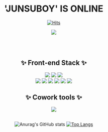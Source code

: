 <div align="center">

# 'JUNSUBOY' IS ONLINE

[![Hits](https://hits.seeyoufarm.com/api/count/incr/badge.svg?url=https%3A%2F%2Fgithub.com%2Fjunsuboy&count_bg=%23FF8A00&title_bg=%230063FF&icon=&icon_color=%23E7E7E7&title=hits&edge_flat=false)](https://github.com/junsuboy)

<img src="https://media.giphy.com/media/nR4L10XlJcSeQ/giphy.gif?cid=ecf05e47f55sfni7k2i67zxu82nwppxosh1wz50k7oz2erhz&rid=giphy.gif&ct=g" />

<br><br>
  
## ✨ Front-end Stack ✨

<div>
<img src="https://img.shields.io/badge/HTML-E34F26?style=flat-square&logo=HTML5&logoColor=white"/>
<img src="https://img.shields.io/badge/CSS3-F68212?style=flat-square&logo=CSS3&logoColor=white"/>
<img src="https://img.shields.io/badge/JavaScript-F7DF1E?style=flat-square&logo=JavaScript&logoColor=white"/><br/>
<img src="https://img.shields.io/badge/JQuery-0769AD?style=flat-square&logo=jQuery&logoColor=white"/>
<img src="https://img.shields.io/badge/React-61DAFB?style=flat-square&logo=React&logoColor=white"/>
<img src="https://img.shields.io/badge/npm-CB3837?style=flat-square&logo=npm&logoColor=white"/>
<img src="https://img.shields.io/badge/Prettier-F7B93E?style=flat-square&logo=Prettier&logoColor=white"/>
<img src="https://img.shields.io/badge/Babel-F9DC3E?style=flat-square&logo=Babel&logoColor=white"/>
<img src="https://img.shields.io/badge/VSCode-5C2D91?style=flat-square&logo=VisualStudio&logoColor=white"/>
</div>

## ✨ Cowork tools ✨

<div>
<img src="https://img.shields.io/badge/GitHub-181717?style=flat-square&logo=GitHub&logoColor=white"/>
</div>

<br />

![Anurag's GitHub stats](https://github-readme-stats.vercel.app/api?username=junsuboy&show_icons=true&theme=dracula)
[![Top Langs](https://github-readme-stats.vercel.app/api/top-langs/?username=junsuboy&layout=compact)](https://github.com/junsuboy/github-readme-stats)

</div>
